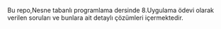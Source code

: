 Bu repo,Nesne tabanlı programlama dersinde 8.Uygulama ödevi olarak verilen soruları ve bunlara ait detaylı çözümleri içermektedir.
